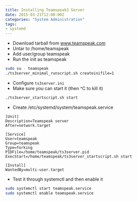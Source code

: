 ```yaml
---
title: Installing Teamspeak3 Server
date: 2015-03-21T12:00:00Z
categories: "System Administration"
tags:
- systemd
---
```

- Download tarball from www.teamspeak.com
- Untar to /home/teamspeak
- Add user/group teamspeak
- Run the init as teamspeak

```bash
sudo su - teamspeak
./ts3server_minimal_runscript.sh createinifile=1
```

- Configure `ts3server.ini`
- Make sure you can start it (then ^C to kill it)

```bash
./ts3server_startscript.sh start
```

- Create /etc/systemd/system/teamspeak.service

```systemd
[Unit]
Description=Teamspeak server
After=network.target

[Service]
User=teamspeak
Group=teamspeak
Type=forking
PIDFile=/home/teamspeak/ts3server.pid
ExecStart=/home/teamspeak/ts3server_startscript.sh start

[Install]
WantedBy=multi-user.target
```

- Test it through systemctl and then enable it

```bash
sudo systemctl start teamspeak.service
sudo systemctl enable teamspeak.service
```

